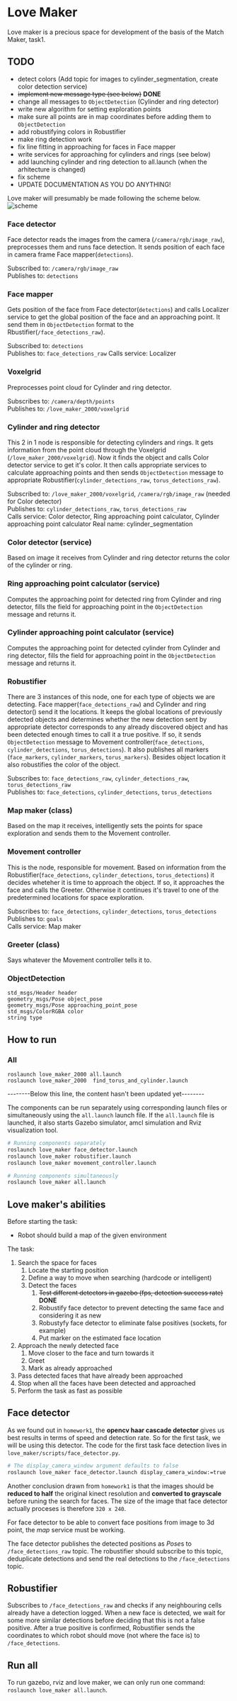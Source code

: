 # Love Maker
Love maker is a precious space for development of the basis of the Match Maker, task1.

## TODO
* detect colors (Add topic for images to cylinder_segmentation, create color detection service)
* ~~implement new message type (see below)~~  **DONE**
* change all messages to `ObjectDetection` (Cylinder and ring detector)
* write new algorithm for setting exploration points
* make sure all points are in map coordinates before adding them to `ObjectDetection`
* add robustifying colors in Robustifier
* make ring detection work
* fix line fitting in approaching for faces in Face mapper
* write services for approaching for cylinders and rings (see below)
* add launching cylinder and ring detection to all.launch (when the arhitecture is changed)
* fix scheme
* UPDATE DOCUMENTATION AS YOU DO ANYTHING!

Love maker will presumably be made following the scheme below.
![scheme](https://github.com/drobilc/rins_exercises/blob/master/love_maker_2000/new_scheme.png "scheme")

### Face detector
Face detector reads the images from the camera (`/camera/rgb/image_raw`), preprocesses them and runs face detection. It sends position of each face in camera frame Face mapper(`detections`).

Subscribed to: `/camera/rgb/image_raw`  
Publishes to: `detections`

### Face mapper
Gets position of the face from Face detector(`detections`) and calls Localizer service to get the global position of the face and an approaching point. It send them in `ObjectDetection` format to the Rbustifier(`/face_detections_raw`).

Subscribed to: `detections`  
Publishes to: `face_detections_raw`
Calls service: Localizer

### Voxelgrid
Preprocesses point cloud for Cylinder and ring detector.

Subscribes to: `/camera/depth/points`  
Publishes to: `/love_maker_2000/voxelgrid`

### Cylinder and ring detector
This 2 in 1 node is responsible for detecting cylinders and rings. It gets information from the point cloud through the Voxelgrid (`/love_maker_2000/voxelgrid`). Now it finds the object and calls Color detector service to get it's color. It then calls appropriate services to calculate approaching points and then sends `ObjectDetection` message to appropriate Robustifier(`cylinder_detections_raw`, `torus_detections_raw`).

Subscribed to: `/love_maker_2000/voxelgrid`, `/camera/rgb/image_raw` (needed for Color detector)  
Publishes to: `cylinder_detections_raw`, `torus_detections_raw`  
Calls service: Color detector, Ring approaching point calculator, Cylinder approaching point calculator
Real name: cylinder_segmentation

### Color detector (service)
Based on image it receives from Cylinder and ring detector returns the color of the cylinder or ring.

### Ring approaching point calculator (service)
Computes the approaching point for detected ring from Cylinder and ring detector, fills the field for approaching point in the `ObjectDetection` message and returns it.

### Cylinder approaching point calculator (service)
Computes the approaching point for detected cylinder from Cylinder and ring detector, fills the field for approaching point in the `ObjectDetection` message and returns it.

### Robustifier
There are 3 instances of this node, one for each type of objects we are detecting. Face mapper(`face_detections_raw`) and Cylinder and ring detector() send it the locations. It keeps the global locations of previously detected objects and determines whether the new detection sent by appropriate detector corresponds to any already discovered object and has been detected enough times to call it a true positive. If so, it sends `ObjectDetection` message to Movement controller(`face_detections`, `cylinder_detections`, `torus_detections`). It also publishes all markers (`face_markers`, `cylinder_markers`, `torus_markers`). Besides object location it also robustifies the color of the object.

Subscribes to: `face_detections_raw`, `cylinder_detections_raw`, `torus_detections_raw`  
Publishes to: `face_detections`, `cylinder_detections`, `torus_detections`

### Map maker (class)
Based on the map it receives, intelligently sets the points for space exploration and sends them to the Movement controller.

### Movement controller
This is the node, responsible for movement. Based on information from the Robustifier(`face_detections`, `cylinder_detections`, `torus_detections`) it decides wheteher it is time to approach the object. If so, it approaches the face and calls the Greeter. Otherwise it continues it's travel to one of the predetermined locations for space exploration.

Subscribes to: `face_detections`, `cylinder_detections`, `torus_detections`  
Publishes to: `goals`  
Calls service: Map maker

### Greeter (class)
Says whatever the Movement controller tells it to.

### ObjectDetection
```
std_msgs/Header header
geometry_msgs/Pose object_pose
geometry_msgs/Pose approaching_point_pose
std_msgs/ColorRGBA color
string type
```

## How to run
### All
```
roslaunch love_maker_2000 all.launch
roslaunch love_maker_2000  find_torus_and_cylinder.launch
```

--------Below this line, the content hasn't been updated yet--------

The components can be run separately using corresponding launch files or simultaneously using the `all.launch` launch file. If the `all.launch` file is launched, it also starts Gazebo simulator, amcl simulation and Rviz visualization tool.
```bash
# Running components separately
roslaunch love_maker face_detector.launch
roslaunch love_maker robustifier.launch
roslaunch love_maker movement_controller.launch

# Running components simultaneously
roslaunch love_maker all.launch
```

## Love maker's abilities
Before starting the task:
- Robot should build a map of the given environment

The task:
1. Search the space for faces
    1. Locate the starting position
    2. Define a way to move when searching (hardcode or intelligent)
    3. Detect the faces
        1. ~~Test different detectors in gazebo (fps, detection success rate)~~  **DONE**
        2. Robustify face detector to prevent detecting the same face and considering it as new
        3. Robustyfy face detector to eliminate false positives (sockets, for example)
        4. Put marker on the estimated face location
2. Approach the newly detected face
    1. Move closer to the face and turn towards it
    2. Greet
    3. Mark as already approached
3. Pass detected faces that have already been approached
4. Stop when all the faces have been detected and approached
5. Perform the task as fast as possible

## Face detector
As we found out in `homework1`, the **opencv haar cascade detector** gives us best results in terms of speed and detection rate. So for the first task, we will be using this detector. The code for the first task face detection lives in `love_maker/scripts/face_detector.py`.

```bash
# The display_camera_window argument defaults to false
roslaunch love_maker face_detector.launch display_camera_window:=true
```

Another conclusion drawn from `homework1` is that the images should be **reduced to half** the original kinect resolution and **converted to grayscale** before runing the search for faces. The size of the image that face detector actually proceses is therefore `320 x 240`.

For face detector to be able to convert face positions from image to 3d point, the *map* service must be working.

The face detector publishes the detected positions as *Pose*s to `/face_detections_raw` topic. The robustifier should subscribe to this topic, deduplicate detections and send the real detections to the `/face_detections` topic.

## Robustifier
Subscribes to `/face_detections_raw` and checks if any neighbouring cells already have a detection logged. When a new face is detected, we wait for some more similar detections before deciding that this is not a false positive. After a true positive is confirmed, Robustifier sends the coordinates to which robot should move (not where the face is) to `/face_detections`.

## Run all
To run gazebo, rviz and love maker, we can only run one command: `roslaunch love_maker all.launch`.